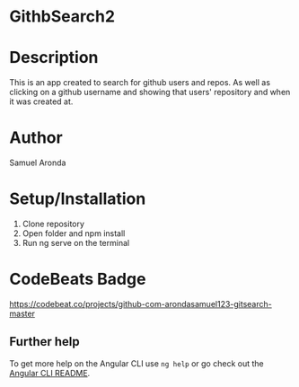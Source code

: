 # GithbSearch2

# Description
This is an app created to search for github users and repos. As well as clicking on a github username and showing that users' repository and when it was created at.

# Author
Samuel Aronda

# Setup/Installation
1. Clone repository
2. Open folder and npm install 
3. Run ng serve on the terminal 


# CodeBeats Badge
https://codebeat.co/projects/github-com-arondasamuel123-gitsearch-master



## Further help

To get more help on the Angular CLI use `ng help` or go check out the [Angular CLI README](https://github.com/angular/angular-cli/blob/master/README.md).

